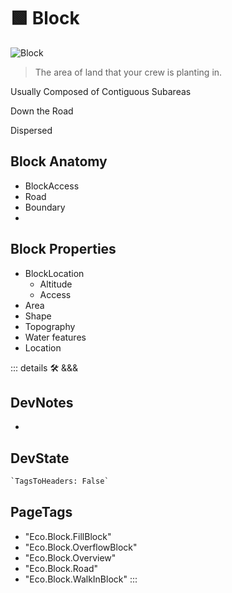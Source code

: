 
# 🟩  <eco>Block</eco>

![Block](/Eco/Block.png)

> The area of land that your crew is planting in.

Usually Composed of Contiguous Subareas

Down the Road

Dispersed

## Block Anatomy

- BlockAccess
- Road
- Boundary
-

## Block Properties

- BlockLocation
    - Altitude
    - Access
- Area
- Shape
- Topography
- Water features
- Location

::: details 🛠 <dev>&&&</dev>

## DevNotes

-

## DevState

```py
`TagsToHeaders: False`
```

<h2>PageTags</h2>

- "Eco.Block.FillBlock"
- "Eco.Block.OverflowBlock"
- "Eco.Block.Overview"
- "Eco.Block.Road"
- "Eco.Block.WalkInBlock"
:::
